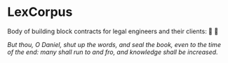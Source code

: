 # LexCorpus
Body of building block contracts for legal engineers and their clients: 🤖 📜

*But thou, O Daniel, shut up the words, and seal the book, even to the time of the end: many shall run to and fro, and knowledge shall be increased.*
